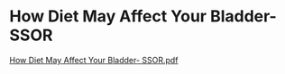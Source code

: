 # How Diet May Affect Your Bladder- SSOR

[How Diet May Affect Your Bladder- SSOR.pdf](How%20Diet%20May%20Affect%20Your%20Bladder-%20SSOR%205302c7797e79494288f0112d9e8bdf68/How_Diet_May_Affect_Your_Bladder-_SSOR.pdf)